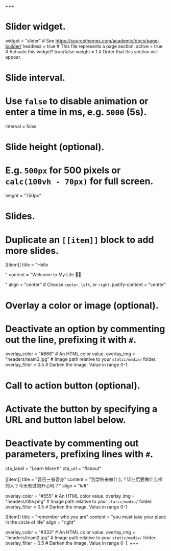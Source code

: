 +++
# Slider widget.
widget = "slider"  # See https://sourcethemes.com/academic/docs/page-builder/
headless = true  # This file represents a page section.
active = true  # Activate this widget? true/false
weight = 1  # Order that this section will appear.

# Slide interval.
# Use `false` to disable animation or enter a time in ms, e.g. `5000` (5s).
interval = false

# Slide height (optional).
# E.g. `500px` for 500 pixels or `calc(100vh - 70px)` for full screen.
height = "750px"

# Slides.
# Duplicate an `[[item]]` block to add more slides.
[[item]]
  title = "Hello</p></p>"
  content = "Welcome to My Life :woman_technologist:</p></p>"
  align = "center"  # Choose `center`, `left`, or `right`.
  justify-content = "center"

  # Overlay a color or image (optional).
  #   Deactivate an option by commenting out the line, prefixing it with `#`.
  overlay_color = "#666"  # An HTML color value.
  overlay_img = "headers/team3.jpg"  # Image path relative to your `static/media/` folder.
  overlay_filter = 0.5  # Darken the image. Value in range 0-1.

  # Call to action button (optional).
  #   Activate the button by specifying a URL and button label below.
  #   Deactivate by commenting out parameters, prefixing lines with `#`.
  
  cta_label = "Learn More :arrow_double_down:"
  cta_url = "#about"



[[item]]
  title = "吾日三省吾身"
  content = "到学校来做什么？毕业后要做什么样的人？今天有过的开心吗？"
  align = "left"

  overlay_color = "#555"  # An HTML color value.
  overlay_img = "headers/title.png"  # Image path relative to your `static/media/` folder.
  overlay_filter = 0.5  # Darken the image. Value in range 0-1.

[[item]]
  title = "remember who you are"
  content = "you must take your place in the circle of life"
  align = "right"

  overlay_color = "#333"  # An HTML color value.
  overlay_img = "headers/team2.jpg"  # Image path relative to your `static/media/` folder.
  overlay_filter = 0.5  # Darken the image. Value in range 0-1.
+++
